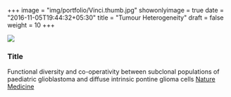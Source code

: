 +++
image = "img/portfolio/Vinci.thumb.jpg"
showonlyimage = true
date = "2016-11-05T19:44:32+05:30"
title = "Tumour Heterogeneity"
draft = false
weight = 10
+++
<!--more-->
![](/img/portfolio/Vinci.jpg)
###	Title
Functional diversity and co-operativity between subclonal populations of paediatric glioblastoma and diffuse intrinsic pontine glioma cells
[Nature Medicine](https://www.nature.com/articles/s41591-018-0086-7)
